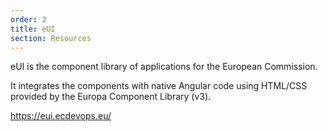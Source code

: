 ```yaml
---
order: 2
title: eUI
section: Resources
---
```

eUI is the component library of applications for the European Commission.

It integrates the components with native Angular code using HTML/CSS provided by the Europa Component Library (v3).

https://eui.ecdevops.eu/
